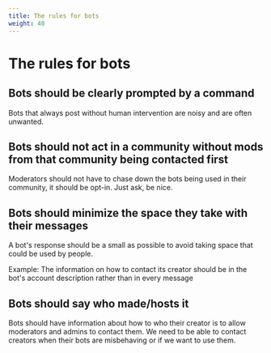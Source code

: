 ```yaml
---
title: The rules for bots
weight: 40
---
```

# The rules for bots

## Bots should be clearly prompted by a command

Bots that always post without human intervention are noisy and are often unwanted.

## Bots should not act in a community without mods from that community being contacted first

Moderators should not have to chase down the bots being used in their community, it should be opt-in. Just ask, be nice.

## Bots should minimize the space they take with their messages

A bot's response should be a small as possible to avoid taking space that could be used by people.

Example: The information on how to contact its creator should be in the bot's account description rather than in every message

## Bots should say who made/hosts it

Bots should have information about how to who their creator is to allow moderators and admins to contact them. We need to be able to contact creators when their bots are misbehaving or if we want to use them.
